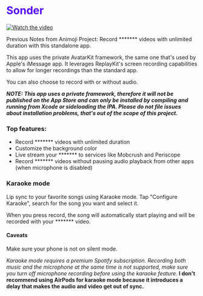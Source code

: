 <h1 style="color:#5501FF">Sonder</h1>

[![Watch the video](https://drive.google.com/file/d/1MYWwsx4Pr3ql5iPjFkgx22pNkV7dNnh9/preview)](https://drive.google.com/file/d/1MYWwsx4Pr3ql5iPjFkgx22pNkV7dNnh9/preview)


Previous Notes from Animoji Project:
Record ******* videos with unlimited duration with this standalone app.

This app uses the private AvatarKit framework, the same one that's used by Apple's iMessage app. It leverages ReplayKit's screen recording capabilities to allow for longer recordings than the standard app.

You can also choose to record with or without audio.

***NOTE: This app uses a private framework, therefore it will not be published on the App Store and can only be installed by compiling and running from Xcode or sideloading the IPA. Please do not file issues about installation problems, that's out of the scope of this project.***

### Top features:
- Record ******* videos with unlimited duration
- Customize the background color
- Live stream your ******* to services like Mobcrush and Periscope
- Record ******* videos without pausing audio playback from other apps (when microphone is disabled)

### Karaoke mode

Lip sync to your favorite songs using Karaoke mode. Tap "Configure Karaoke", search for the song you want and select it.

When you press record, the song will automatically start playing and will be recorded with your ******* video.

#### Caveats

Make sure your phone is not on silent mode.

*Karaoke mode requires a premium Spotify subscription. Recording both music and the microphone at the same time is not supported, make sure you turn off microphone recording before using the karaoke feature.* **I don't recommend using AirPods for karaoke mode because it introduces a delay that makes the audio and video get out of sync.**
